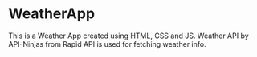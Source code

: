# WeatherApp
This is a Weather App created using HTML, CSS and JS. Weather API by API-Ninjas from Rapid API is used for fetching weather info.

